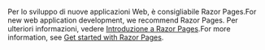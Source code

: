 <span data-ttu-id="7e2cd-101">Per lo sviluppo di nuove applicazioni Web, è consigliabile Razor Pages.</span><span class="sxs-lookup"><span data-stu-id="7e2cd-101">For new web application development, we recommend Razor Pages.</span></span> <span data-ttu-id="7e2cd-102">Per ulteriori informazioni, vedere [Introduzione a Razor Pages](/aspnet/core/tutorials/razor-pages/razor-pages-start).</span><span class="sxs-lookup"><span data-stu-id="7e2cd-102">For more information, see [Get started with Razor Pages](/aspnet/core/tutorials/razor-pages/razor-pages-start).</span></span>
